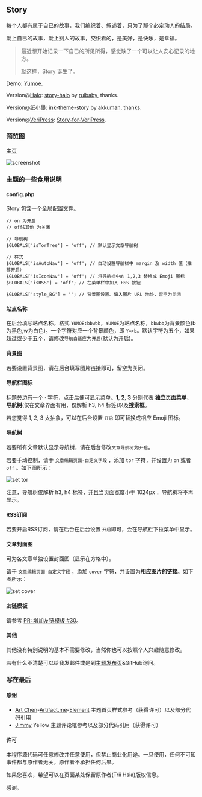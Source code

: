 ## Story

每个人都有属于自已的故事，我们编织着、叙述着，只为了那个必定动人的结局。

爱上自已的故事，爱上别人的故事，交织着的，是美好，是快乐，是幸福。

> 最近想开始记录一下自已的所见所得，感觉缺了一个可以让人安心记录的地方。
>
> 就这样，Story 诞生了。

Demo: [Yumoe](https://yumoe.com/).

Version@[Halo](https://github.com/ruibaby/halo): [story-halo](https://github.com/ruibaby/story-halo) by [ruibaby](https://github.com/ruibaby), thanks.

Version@[纸小墨](https://www.chole.io/): [ink-theme-story](https://github.com/akkuman/ink-theme-story) by [akkuman](https://github.com/akkuman), thanks.

Version@[VeriPress](https://github.com/veripress/veripress): [Story-for-VeriPress](https://github.com/txperl/Story-for-VeriPress).

### 预览图

[主页](https://i.loli.net/2018/10/09/5bbcbea01d230.png)

![screenshot](screenshot.png)

### 主题的一些食用说明

#### config.php

Story 包含一个全局配置文件。

```
// on 为开启
// off&其他 为关闭

// 导航树
$GLOBALS['isTorTree'] = 'off'; // 默认显示文章导航树

// 样式
$GLOBALS['isAutoNav'] = 'off'; // 自动设置导航栏中 margin 及 width 值（推荐开启）
$GLOBALS['isIconNav'] = 'off'; // 将导航栏中的 1,2,3 替换成 Emoji 图标
$GLOBALS['isRSS'] = 'off'; // 在菜单栏中加入 RSS 按钮

$GLOBALS['style_BG'] = ''; // 背景图设置。填入图片 URL 地址，留空为关闭
```

#### 站点名称

在后台填写站点名称，格式 `YUMOE:bbwbb`，`YUMOE`为站点名称，`bbwbb`为背景颜色(b为黑色,w为白色)。一个字符对应一个背景颜色，即 `Y=>b`。默认字符为五个，如果超过或少于五个，请修改`导航自适应`为`开启`(默认为开启)。

#### 背景图

若要设置背景图，请在后台填写图片链接即可，留空为关闭。

#### 导航栏图标

标题旁边有一个 · 字符，点击后便可显示菜单。**1**, **2**, **3** 分别代表 **独立页面菜单**、**导航树**(仅在文章界面有用，仅解析 h3, h4 标签)以及**搜索框**。

若您觉得 1, 2, 3 太抽象，可以在后台设置 `开启` 即可替换成相应 Emoji 图标。

#### 导航树

若要所有文章默认显示导航树，请在后台修改`文章导航树`为`开启`。

若要手动控制，请于 `文章编辑页面-自定义字段` ，添加 `tor` 字符，并设置为 `on` 或者 `off` 。如下图所示：

![set tor](https://i.loli.net/2020/08/01/hBAa4bUm9MS3DgZ.png)

注意，导航树仅解析 h3, h4 标签，并且当页面宽度小于 1024px ，导航树将不再显示。

#### RSS订阅

若要开启RSS订阅，请在后台在后台设置 `开启`即可，会在导航栏下拉菜单中显示。

#### 文章封面图

可为各文章单独设置封面图（显示在方格中）。

请于 `文章编辑页面-自定义字段` ，添加 `cover` 字符，并设置为**相应图片的链接**。如下图所示：

![set cover](https://i.loli.net/2020/08/01/uc36qYJQvEwICgA.png)

#### 友链模板

请参考 [PR: 增加友链模板 #30](https://github.com/txperl/Story-for-Typecho/pull/30)。

#### 其他

其他没有特别说明的基本不需要修改，当然你也可以按照个人兴趣随意修改。

若有什么不清楚可以给我发邮件或是到[主题发布页](https://yumoe.com/archives/story.html)&GitHub询问。

### 写在最后

#### 感谢

* [Art Chen](https://about.me/hermitage)-[Artifact.me](https://artifact.me/)-[Element](https://github.com/artchen/hexo-theme-element) 主题首页样式参考（获得许可）以及部分代码引用
* [Jimmy](https://jimmycai.com/) Yellow 主题评论框参考以及部分代码引用（获得许可）

#### 许可

本程序源代码可任意修改并任意使用，但禁止商业化用途。一旦使用，任何不可知事件都与原作者无关，原作者不承担任何后果。

如果您喜欢，希望可以在页面某处保留原作者(Trii Hsia)版权信息。

感谢。

